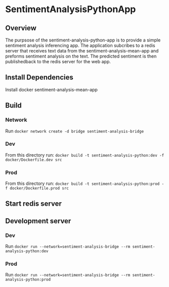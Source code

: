 # SentimentAnalysisPythonApp

## Overview
The purpsose of the sentiment-analysis-python-app is to provide a simple sentiment analysis inferencing app. The application subcribes to a redis server that receives text data from the sentiment-analysis-mean-app and preforms sentiment analysis on the text. The predicted sentiment is then publishedback to the redis server for the web app. 

## Install Dependencies
Install docker
sentiment-analysis-mean-app

## Build
### Network 
Run `docker network create -d bridge sentiment-analysis-bridge`

### Dev
From this directory run: `docker build -t sentiment-analysis-python:dev -f docker/Dockerfile.dev src`
### Prod
From this directory run: `docker build -t sentiment-analysis-python:prod -f docker/Dockerfile.prod src`

## Start redis server

## Development server
### Dev
Run `docker run --network=sentiment-analysis-bridge --rm sentiment-analysis-python:dev`
### Prod
Run `docker run --network=sentiment-analysis-bridge --rm sentiment-analysis-python:prod`
